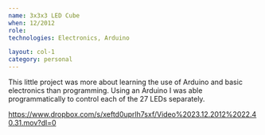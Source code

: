 ```yaml
---
name: 3x3x3 LED Cube
when: 12/2012
role: 
technologies: Electronics, Arduino

layout: col-1
category: personal
---
```


This little project was more about learning the use of Arduino and basic electronics than programming. Using an Arduino I was able programmatically to control each of the 27 LEDs separately.

<https://www.dropbox.com/s/xeftd0uprlh7sxf/Video%2023.12.2012%2022.40.31.mov?dl=0>

